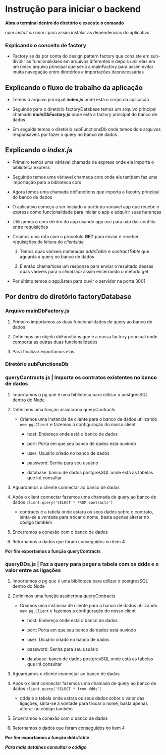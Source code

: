 # Instrução para iniciar o backend

**Abra o terminal dentro do diretório e execute o comando**

_npm install ou npm i_ para assim instalar as dependencias do aplicativo.

   ### Explicando o conceito de factory
  - Factory se da por conta do design pattern factory que consiste em sub-dividir as funcionalidaes em arquivos diferentes e depois unir         elas em um único arquivo principal que seria a mainFactory para assim evitar muita navegação entre diretórios e importações desnecessárias 

## Explicando o fluxo de trabalho da aplicação

- Temos o arquivo principal **_index.js_**  onde está o corpo da aplicação

- Seguindo para o diretório factoryDatabase temos um arquivo principal chamado **_mainDbFactory.js_** onde está a factory principal do banco de dados

- Em seguida temos o diretório subFunctionsDb onde temos dois arquivos responsavéis por fazer o query no banco de dados


## Explicando o _index.js_

- Primeiro temos uma váriavel chamada de express onde ela importa o biblioteca express

- Seguindo temos uma váriavel chamada cors onde ela também faz uma importação para a biblioteca cors

- Agora temos uma chamada dbFunctions que importa a facotry principal do banco de dados

- O aplicativo começa a ser iniciado a partir da variavel app que recebe o express como funcionalidade para iniciar o app e adquirir suas heranças

- Utilizamos o cors dentro do app usando app.use para não dar conflito entre requisições 

- Criamos uma rota com o procotolo **GET** para enviar e receber requisições de leitura do _clientside_
  1. Temos duas váriveis nomeadas _dddsTable_ e _contractTable_ que aguarda a query no banco de dados

  2. E então chamamoss um response para enviar o resultado dessas duas váriveis para o _clientside_ assim encerrando o método get

- Por último temos o app.listen para ouvir o servidor na porta 3001

## Por dentro do diretório factoryDatabase
 
  ### Arquivo mainDbFactory.js
  1. Primeiro importamos as duas funcionalidades de query ao banco de dados
  
  2. Definimos um objeto dbFunctions que é a nossa factory principal onde comporta as outras duas funcionalidades

  3. Para finalizar exportamos elas
 
 ### Diretório subFunctionsDb
 
 ### queryContracts.js | Importa os contratos existentes no banco de dados
  1. Importamos o pg que é uma biblioteca para utilizar o postgresSQL dentro do Node
  
  2. Definimos uma função assincrona queryContracts
  
     - Criamos uma instancia de cliente para o banco de dados utilizando ```new pg.Client``` e fazemos a configuração do nosso client
     
       - host: Endereço onde está o banco de dados
       
       - port: Porta em que seu banco de dados está ouvindo
       
       - user: Usuário criado no banco de dados
       
       - password: Senha para seu usuário
       
       - database: banco de dados postgresSQL onde está as tabelas que irá consultar
       
  3. Aguardamos o cliente connectar ao banco de dados

  4. Após o client connectar fazemos uma chamada de query ao banco de dados ```client.query('SELECT * FROM contracts')```
     - contracts é a tabela onde estara os seus dados sobre o contrato, sinta-se a vontade para trocar o nome, basta apenas alterar no código também

  5. Encerramos a conexão com o banco de dados

  6. Retornamos o dados que foram conseguidos no item 4

**Por fim exportamos a função queryContracts**


 ### queryDDs.js | Faz a query para pegar a tabela com os ddds e o valor entre as ligações 
 
  1. Importamos o pg que é uma biblioteca para utilizar o postgresSQL dentro do Node
  
  2. Definimos uma função assincrona queryContracts
  
     - Criamos uma instancia de cliente para o banco de dados utilizando ```new pg.Client``` e fazemos a configuração do nosso client
     
       - host: Endereço onde está o banco de dados
       
       - port: Porta em que seu banco de dados está ouvindo
       
       - user: Usuário criado no banco de dados
       
       - password: Senha para seu usuário
       
       - database: banco de dados postgresSQL onde está as tabelas que irá consultar
       
  3. Aguardamos o cliente connectar ao banco de dados

  4. Após o client connectar fazemos uma chamada de query ao banco de dados ```client.query('SELECT * from ddds')```
     - ddds é a tabela onde estara os seus dados sobre o valor das ligações, sinta-se a vontade para trocar o nome, basta apenas alterar no código também

  5. Encerramos a conexão com o banco de dados

  6. Retornamos o dados que foram conseguidos no item 4

**Por fim exportamos a função dddsTable**

**_Para mais detalhes consultar o código_**
